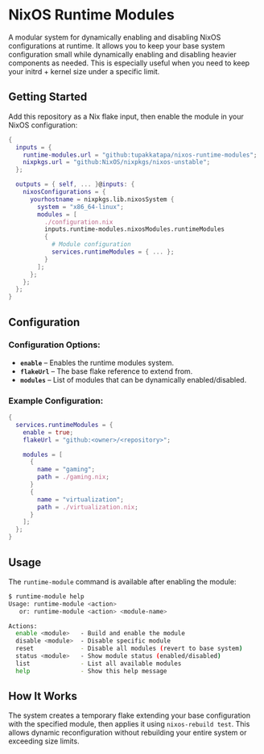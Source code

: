 # NixOS Runtime Modules

A modular system for dynamically enabling and disabling NixOS configurations at runtime. It allows you to keep your base system configuration small while dynamically enabling and disabling heavier components as needed. This is especially useful when you need to keep your initrd + kernel size under a specific limit.

## Getting Started

Add this repository as a Nix flake input, then enable the module in your NixOS configuration:

```nix
{
  inputs = {
    runtime-modules.url = "github:tupakkatapa/nixos-runtime-modules";
    nixpkgs.url = "github:NixOS/nixpkgs/nixos-unstable";
  };

  outputs = { self, ... }@inputs: {
    nixosConfigurations = {
      yourhostname = nixpkgs.lib.nixosSystem {
        system = "x86_64-linux";
        modules = [
          ./configuration.nix
          inputs.runtime-modules.nixosModules.runtimeModules
          {
            # Module configuration
            services.runtimeModules = { ... };
          }
        ];
      };
    };
  };
}
```

## Configuration

### Configuration Options:

- **`enable`** – Enables the runtime modules system.
- **`flakeUrl`** – The base flake reference to extend from.
- **`modules`** – List of modules that can be dynamically enabled/disabled.

### Example Configuration:

```nix
{
  services.runtimeModules = {
    enable = true;
    flakeUrl = "github:<owner>/<repository>";

    modules = [
      {
        name = "gaming";
        path = ./gaming.nix;
      }
      {
        name = "virtualization";
        path = ./virtualization.nix;
      }
    ];
  };
}
```

## Usage

The `runtime-module` command is available after enabling the module:

```bash
$ runtime-module help
Usage: runtime-module <action>
   or: runtime-module <action> <module-name>

Actions:
  enable <module>   - Build and enable the module
  disable <module>  - Disable specific module
  reset             - Disable all modules (revert to base system)
  status <module>   - Show module status (enabled/disabled)
  list              - List all available modules
  help              - Show this help message
```

## How It Works

The system creates a temporary flake extending your base configuration with the specified module, then applies it using `nixos-rebuild test`. This allows dynamic reconfiguration without rebuilding your entire system or exceeding size limits.

